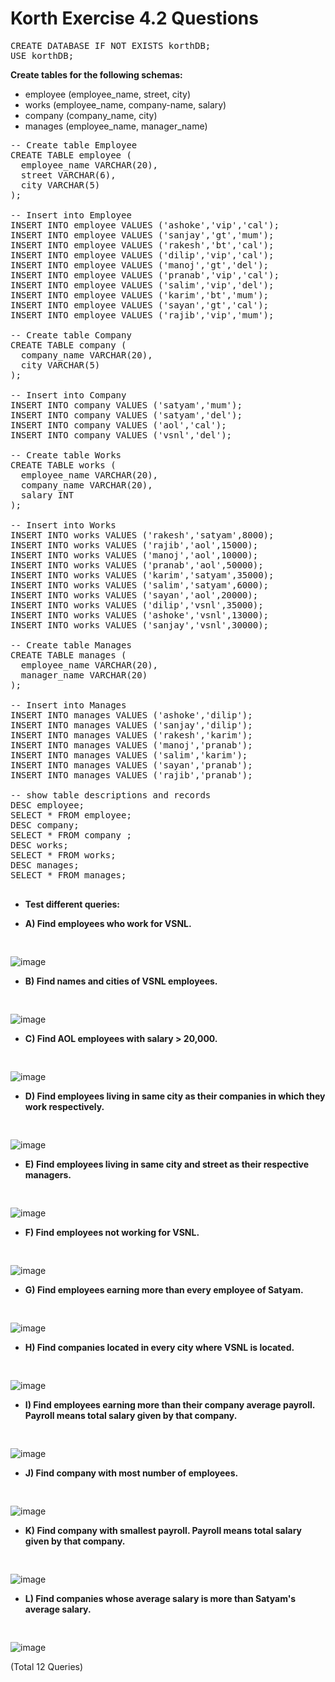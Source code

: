 # Korth Exercise 4.2 Questions

<pre>
CREATE DATABASE IF NOT EXISTS korthDB;
USE korthDB;
</pre>

**Create tables for the following schemas:**
* employee (employee_name, street, city)
* works (employee_name, company-name, salary)
* company (company_name, city)
* manages (employee_name, manager_name)

<pre>
-- Create table Employee
CREATE TABLE employee (
  employee_name VARCHAR(20),
  street VARCHAR(6),
  city VARCHAR(5)
);

-- Insert into Employee
INSERT INTO employee VALUES ('ashoke','vip','cal');
INSERT INTO employee VALUES ('sanjay','gt','mum');
INSERT INTO employee VALUES ('rakesh','bt','cal');
INSERT INTO employee VALUES ('dilip','vip','cal');
INSERT INTO employee VALUES ('manoj','gt','del');
INSERT INTO employee VALUES ('pranab','vip','cal');
INSERT INTO employee VALUES ('salim','vip','del');
INSERT INTO employee VALUES ('karim','bt','mum');
INSERT INTO employee VALUES ('sayan','gt','cal');
INSERT INTO employee VALUES ('rajib','vip','mum');

-- Create table Company
CREATE TABLE company (
  company_name VARCHAR(20),
  city VARCHAR(5) 
);

-- Insert into Company
INSERT INTO company VALUES ('satyam','mum');
INSERT INTO company VALUES ('satyam','del');
INSERT INTO company VALUES ('aol','cal');
INSERT INTO company VALUES ('vsnl','del');

-- Create table Works
CREATE TABLE works (
  employee_name VARCHAR(20),
  company_name VARCHAR(20),
  salary INT
);

-- Insert into Works
INSERT INTO works VALUES ('rakesh','satyam',8000);
INSERT INTO works VALUES ('rajib','aol',15000);
INSERT INTO works VALUES ('manoj','aol',10000); 
INSERT INTO works VALUES ('pranab','aol',50000);
INSERT INTO works VALUES ('karim','satyam',35000);
INSERT INTO works VALUES ('salim','satyam',6000);
INSERT INTO works VALUES ('sayan','aol',20000);
INSERT INTO works VALUES ('dilip','vsnl',35000);
INSERT INTO works VALUES ('ashoke','vsnl',13000);
INSERT INTO works VALUES ('sanjay','vsnl',30000);

-- Create table Manages
CREATE TABLE manages (
  employee_name VARCHAR(20),
  manager_name VARCHAR(20)
);

-- Insert into Manages
INSERT INTO manages VALUES ('ashoke','dilip');
INSERT INTO manages VALUES ('sanjay','dilip');
INSERT INTO manages VALUES ('rakesh','karim');
INSERT INTO manages VALUES ('manoj','pranab');
INSERT INTO manages VALUES ('salim','karim'); 
INSERT INTO manages VALUES ('sayan','pranab');
INSERT INTO manages VALUES ('rajib','pranab');

-- show table descriptions and records
DESC employee;
SELECT * FROM employee;
DESC company;
SELECT * FROM company ;
DESC works;
SELECT * FROM works;
DESC manages;
SELECT * FROM manages;

</pre>
* **Test different queries:**

* **A)	Find employees who work for VSNL.**
<pre>

</pre>

![image](https://github.com/toarnabtrainer/MySQL_Notes/assets/111301975/5be9e0df-7632-4ace-8a06-b00184cbff7f)

* **B)	Find names and cities of VSNL employees.**
<pre>

</pre>

![image](https://github.com/toarnabtrainer/MySQL_Notes/assets/111301975/cd0484af-d591-48eb-8da0-7ca7dc1b0bd6)

* **C)	Find AOL employees with salary > 20,000.**
<pre>

</pre>

![image](https://github.com/toarnabtrainer/MySQL_Notes/assets/111301975/f79a3b48-7c0f-4caa-ad74-89d1dcb7a873)

* **D)	Find employees living in same city as their companies in which they work respectively.**
<pre>

</pre>

![image](https://github.com/toarnabtrainer/MySQL_Notes/assets/111301975/b2a0e5bb-fc97-4266-8a4c-7595694ca45f)

* **E)	Find employees living in same city and street as their respective managers.**
<pre>

</pre>

![image](https://github.com/toarnabtrainer/MySQL_Notes/assets/111301975/4bb388df-3c69-49d0-950e-52bae35a7695)

* **F)	Find employees not working for VSNL.**
<pre>

</pre>

![image](https://github.com/toarnabtrainer/MySQL_Notes/assets/111301975/96843040-e829-4aef-9b03-bd883e38d85a)

* **G)	Find employees earning more than every employee of Satyam.**
<pre>

</pre>

![image](https://github.com/toarnabtrainer/MySQL_Notes/assets/111301975/bc1620f0-f20e-447c-b0bd-b6f004134227)

* **H)	Find companies located in every city where VSNL is located.**
<pre>

</pre>

![image](https://github.com/toarnabtrainer/MySQL_Notes/assets/111301975/293849b9-ea86-4e00-8487-9e11a0db3a93)

* **I)	Find employees earning more than their company average payroll. Payroll means total salary given by that company.**
<pre>

</pre>

![image](https://github.com/toarnabtrainer/MySQL_Notes/assets/111301975/7284a094-0a28-455f-865c-fbd5cff5ecf7)

* **J)	Find company with most number of employees.**
<pre>

</pre>

![image](https://github.com/toarnabtrainer/MySQL_Notes/assets/111301975/c492a0c2-f8d3-4dab-b4b9-8d607a4e8e02)

* **K)	Find company with smallest payroll. Payroll means total salary given by that company.**
<pre>

</pre>

![image](https://github.com/toarnabtrainer/MySQL_Notes/assets/111301975/f22e5b58-3bbc-4d4e-9f87-7f6c875fc9a7)

* **L)	Find companies whose average salary is more than Satyam's average salary.**
<pre>

</pre>

![image](https://github.com/toarnabtrainer/MySQL_Notes/assets/111301975/1147ad36-3b3a-4834-8d26-11fde17ceff9)

(Total 12 Queries)
